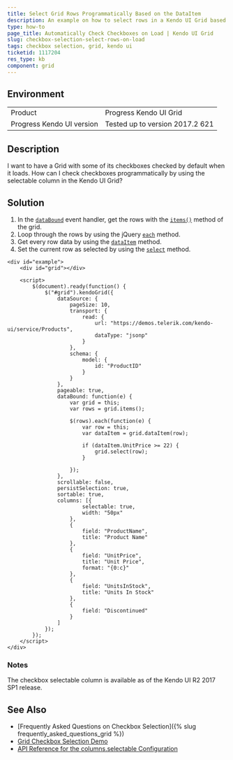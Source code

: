 ```yaml
---
title: Select Grid Rows Programmatically Based on the DataItem
description: An example on how to select rows in a Kendo UI Grid based on the values of the data items.
type: how-to
page_title: Automatically Check Checkboxes on Load | Kendo UI Grid
slug: checkbox-selection-select-rows-on-load
tags: checkbox selection, grid, kendo ui
ticketid: 1117204
res_type: kb
component: grid
---
```


## Environment

<table>
 <tr>
  <td>Product</td>
  <td>Progress Kendo UI Grid</td>
 </tr>
 <tr>
  <td>Progress Kendo UI version</td>
  <td>Tested up to version 2017.2 621</td>
 </tr>
</table>

## Description

I want to have a Grid with some of its checkboxes checked by default when it loads. How can I check checkboxes programmatically by using the selectable column in the Kendo UI Grid?

## Solution

1. In the [`dataBound`](/api/javascript/ui/grid/events/databound) event handler, get the rows with the [`items()`](/api/javascript/ui/grid/methods/items) method of the grid.
1. Loop through the rows by using the jQuery [`each`](https://api.jquery.com/each/) method.
1. Get every row data by using the [`dataItem`](/api/javascript/ui/grid/methods/dataitem) method.
1. Set the current row as selected by using the [`select`](/api/javascript/ui/grid/methods/select) method.

```dojo
<div id="example">
    <div id="grid"></div>

    <script>
        $(document).ready(function() {
            $("#grid").kendoGrid({
                dataSource: {
                    pageSize: 10,
                    transport: {
                        read: {
                            url: "https://demos.telerik.com/kendo-ui/service/Products",
                            dataType: "jsonp"
                        }
                    },
                    schema: {
                        model: {
                            id: "ProductID"
                        }
                    }
                },
                pageable: true,
                dataBound: function(e) {
                    var grid = this;
                    var rows = grid.items();

                    $(rows).each(function(e) {
                        var row = this;
                        var dataItem = grid.dataItem(row);

                        if (dataItem.UnitPrice >= 22) {
                            grid.select(row);
                        }

                    });
                },
                scrollable: false,
                persistSelection: true,
                sortable: true,
                columns: [{
                        selectable: true,
                        width: "50px"
                    },
                    {
                        field: "ProductName",
                        title: "Product Name"
                    },
                    {
                        field: "UnitPrice",
                        title: "Unit Price",
                        format: "{0:c}"
                    },
                    {
                        field: "UnitsInStock",
                        title: "Units In Stock"
                    },
                    {
                        field: "Discontinued"
                    }
                ]
            });
        });
    </script>
</div>
```

### Notes

The checkbox selectable column is available as of the Kendo UI R2 2017 SP1 release.

## See Also

* [Frequently Asked Questions on Checkbox Selection]({% slug frequently_asked_questions_grid %})
* [Grid Checkbox Selection Demo](http://demos.telerik.com/kendo-ui/grid/checkbox-selection)
* [API Reference for the columns.selectable Configuration](http://docs.telerik.com/kendo-ui/api/javascript/ui/grid/configuration/columns.selectable)
